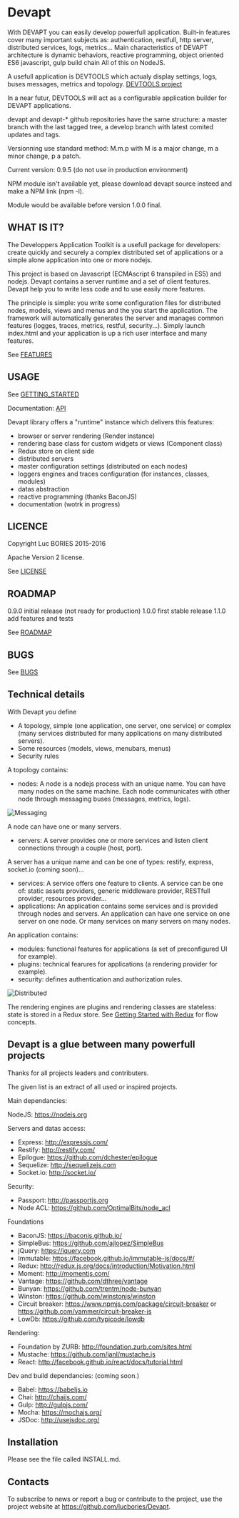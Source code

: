 # Devapt

With DEVAPT you can easily develop powerfull application.
Built-in features cover many important subjects as: authentication, restfull, http server, distributed services, logs, metrics...
Main characteristics of DEVAPT architecture is dynamic behaviors, reactive programming, object oriented ES6 javascript, gulp build chain
All of this on NodeJS.

A usefull application is DEVTOOLS which actualy display settings, logs, buses messages, metrics and topology.
[DEVTOOLS project](https://github.com/lucbories/devapt-devtools/)

In a near futur, DEVTOOLS will act as a configurable application builder for DEVAPT applications.

devapt and devapt-* github repositories have the same structure: a master branch with the last tagged tree, a develop branch with latest comited updates and tags.

Versionning use standard method: M.m.p with M is a major change, m a minor change, p a patch.


Current version: 0.9.5 (do not use in production environment)

NPM module isn't available yet, please download devapt source insteed and make a NPM link (npm -l).

Module would be available before version 1.0.0 final.



## WHAT IS IT?

The Developpers Application Toolkit is a usefull package for developers:
create quickly and securely a complex distributed set of applications or a simple alone application into one or more nodejs.

This project is based on Javascript (ECMAscript 6 transpiled in ES5) and nodejs.
Devapt contains a server runtime and a set of client features.
Devapt help you to write less code and to use easily more features.

The principle is simple: you write some configuration files for distributed nodes, models, views and menus and the you start the application.
The framework will automatically generates the server and manages common features (logges, traces, metrics, restful, security...).
Simply launch index.html and your application is up a rich user interface and many features.

See [FEATURES](docs/FEATURES.md)



## USAGE

See [GETTING_STARTED](docs/GETTING_STARTED.md)

Documentation: [API](https://lucbories.github.io/api/index.html)

Devapt library offers a "runtime" instance which delivers this features:
* browser or server rendering (Render instance)
* rendering base class for custom widgets or views (Component class)
* Redux store on client side
* distributed servers
* master configuration settings (distributed on each nodes)
* loggers engines and traces configuration (for instances, classes, modules)
* datas abstraction
* reactive programming (thanks BaconJS)
* documentation (wotrk in progress)



## LICENCE

Copyright Luc BORIES 2015-2016

Apache Version 2 license.

See [LICENSE](LICENSE)



## ROADMAP
0.9.0   initial release (not ready for production)
1.0.0   first stable release
1.1.0   add features and tests

See [ROADMAP](docs/ROADMAP.md)



## BUGS

See [BUGS](https://github.com/lucbories/Devapt/issues)



## Technical details

With Devapt you define 
* A topology, simple (one application, one server, one service) or complex (many services distributed for many applications on many distributed servers).
* Some resources (models, views, menubars, menus)
* Security rules

A topology contains:
* nodes: A node is a nodejs process with an unique name. You can have many nodes on the same machine.
Each node communicates with other node through messaging buses (messages, metrics, logs).

![Messaging](docs/features/Buses.png)


A node can have one or many servers.
* servers: A server provides one or more services and listen client connections through a couple (host, port).

A server has a unique name and can be one of types: restify, express, socket.io (coming soon)...
* services: A service offers one feature to clients. A service can be one of: static assets providers, generic middleware provider, RESTfull provider, resources provider...
* applications: An application contains some services and is provided through nodes and servers.
An application can have one service on one server on one node.
Or many services on many servers on many nodes.

An application contains:
* modules: functional features for applications (a set of preconfigured UI for example).
* plugins: technical fearures for applications (a rendering provider for example).
* security: defines authentication and authorization rules.

![Distributed](docs/features/Host.png)


The rendering engines are plugins and rendering classes are stateless: state is stored in a Redux store.
See [Getting Started with Redux](https://egghead.io/series/getting-started-with-redux) for flow concepts.



## Devapt is a glue between many powerfull projects
Thanks for all projects leaders and contributers.

The given list is an extract of all used or inspired projects.


Main dependancies:

NodeJS: https://nodejs.org

Servers and datas access:
* Express: http://expressjs.com/
* Restify: http://restify.com/
* Epilogue: https://github.com/dchester/epilogue
* Sequelize: http://sequelizejs.com
* Socket.io: http://socket.io/

Security:
* Passport: http://passportjs.org
* Node ACL: https://github.com/OptimalBits/node_acl

Foundations
* BaconJS: https://baconjs.github.io/
* SimpleBus: https://github.com/ajlopez/SimpleBus
* jQuery: https://jquery.com
* Immutable: https://facebook.github.io/immutable-js/docs/#/
* Redux: http://redux.js.org/docs/introduction/Motivation.html
* Moment: http://momentjs.com/
* Vantage: https://github.com/dthree/vantage
* Bunyan: https://github.com/trentm/node-bunyan
* Winston: https://github.com/winstonjs/winston
* Circuit breaker: https://www.npmjs.com/package/circuit-breaker or https://github.com/yammer/circuit-breaker-js
* LowDb: https://github.com/typicode/lowdb

Rendering:
* Foundation by ZURB: http://foundation.zurb.com/sites.html
* Mustache: https://github.com/janl/mustache.js
* React: http://facebook.github.io/react/docs/tutorial.html



Dev and build dependancies: (coming soon.)
* Babel: https://babeljs.io
* Chai: http://chaijs.com/
* Gulp: http://gulpjs.com/
* Mocha: https://mochajs.org/
* JSDoc: http://usejsdoc.org/



Installation
------------

Please see the file called INSTALL.md.



Contacts
--------

To subscribe to news or report a bug or contribute to the project, use the project website at https://github.com/lucbories/Devapt.